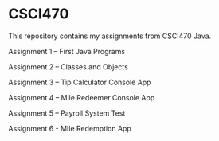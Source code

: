 # CSCI470
This repository contains my assignments from CSCI470 Java. 

Assignment 1 – First Java Programs 

Assignment 2 – Classes and Objects 

Assignment 3 – Tip Calculator Console App 

Assignment 4 – Mile Redeemer Console App 

Assignment 5 – Payroll System Test

Assignment 6 - MIle Redemption App

